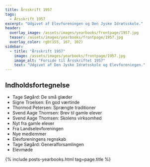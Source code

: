```yaml
---
title: Årsskrift 1957
tags:
  - Årsskrift 1957
excerpt: "Udgivet af Elevforeningen og Den Jyske Idrætsskole."
header:
  overlay_image: /assets/images/yearbooks/frontpage/1957.jpg
  teaser: /assets/images/yearbooks/frontpage/1957.jpg
  overlay_color: rgb(155, 167, 102)
sidebar:
  - title: "Årsskrift 1957"
    image: /assets/images/yearbooks/frontpage/1957.jpg
    image_alt: "Forside til Årsskriftet 1957"
    text: "Udgivet af Den Jyske Idrætsskole og Elevforeningen."
---
```


## Indholdsfortegnelse

- Tage Søgård: De små glæder
- Signe Troelsen: En god værtinde
- Thormod Petersen: Sprængte traditioner
- Svend Aage Thomsen: Brev til gamle elever
- Svend Aage Thomsen: Skolens virksomhed
- Nyt fra gamle elever
- Fra Landselevforeningen
- Nye medlemmer
- Elevforeningens regnskab
- Tage Søgård: Generalforsamlingen
- Elevmøde

{% include posts-yearbooks.html tag=page.title %}
